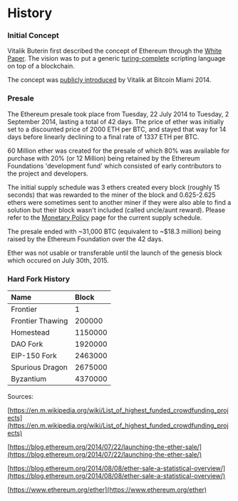 # History

### Initial Concept

Vitalik Buterin first described the concept of Ethereum through the [White Paper](https://github.com/ethereum/wiki/wiki/White-Paper). The vision was to put a generic [turing-complete](https://en.wikipedia.org/wiki/Turing_completeness) scripting language on top of a blockchain.  
  
The concept was [publicly introduced](https://www.youtube.com/watch?v=l9dpjN3Mwps&t=1s) by Vitalik at Bitcoin Miami 2014.

### Presale
The Ethereum presale took place from Tuesday, 22 July 2014 to Tuesday, 2 September 2014, lasting a total of 42 days. The price of ether was initially set to a discounted price of 2000 ETH per BTC, and stayed that way for 14 days before linearly declining to a final rate of 1337 ETH per BTC. 

60 Million ether was created for the presale of which 80% was available for purchase with 20% (or 12 Million) being retained by the Ethereum Foundations 'development fund' which consisted of early contributors to the project and developers.

The initial supply schedule was 3 ethers created every block (roughly 15 seconds) that was rewarded to the miner of the block and 0.625-2.625 ethers were sometimes sent to another miner if they were also able to find a solution but their block wasn't included (called uncle/aunt reward). Please refer to the [Monetary Policy](monetary-policy/README.md) page for the current supply schedule.

The presale ended with ~31,000 BTC (equivalent to ~$18.3 million) being raised by the Ethereum Foundation over the 42 days.

Ether was not usable or transferable until the launch of the genesis block which occured on July 30th, 2015.

### Hard Fork History

| Name | Block |
| :--- | :--- |
| Frontier | 1 |
| Frontier Thawing | 200000 |
| Homestead | 1150000 |
| DAO Fork | 1920000 |
| EIP-150 Fork | 2463000 |
| Spurious Dragon | 2675000 |
| Byzantium | 4370000 |

Sources:

[https://en.m.wikipedia.org/wiki/List_of_highest_funded_crowdfunding_projects](https://en.m.wikipedia.org/wiki/List_of_highest_funded_crowdfunding_projects)

[https://blog.ethereum.org/2014/07/22/launching-the-ether-sale/](https://blog.ethereum.org/2014/07/22/launching-the-ether-sale/)

[https://blog.ethereum.org/2014/08/08/ether-sale-a-statistical-overview/](https://blog.ethereum.org/2014/08/08/ether-sale-a-statistical-overview/)

[https://www.ethereum.org/ether](https://www.ethereum.org/ether)
